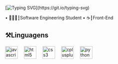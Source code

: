 [![Typing SVG](https://readme-typing-svg.demolab.com?font=Fira+Code&duration=3500&pause=1000&color=BC22F7&width=435&lines=Hello%2C+developers!+%3E+Pedro+H.+Xavier;Bem-vindos!)](https://git.io/typing-svg)
<p align="left">• 👨🏻‍💻┇Software Engineering Student •   ☕┇Front-End</p>

###

<h2 align="left">⚒️Linguagens</h2>

###

<div align="left">
  <img src="https://cdn.jsdelivr.net/gh/devicons/devicon/icons/javascript/javascript-original.svg" height="40" alt="javascript logo"  />
  <img width="12" />
  <img src="https://cdn.jsdelivr.net/gh/devicons/devicon/icons/html5/html5-original.svg" height="40" alt="html5 logo"  />
  <img width="12" />
  <img src="https://cdn.jsdelivr.net/gh/devicons/devicon/icons/css3/css3-original.svg" height="40" alt="css3 logo"  />
  <img width="12" />
  <img src="https://cdn.jsdelivr.net/gh/devicons/devicon/icons/cplusplus/cplusplus-original.svg" height="40" alt="cplusplus logo"  />
  <img width="12" />
  <img src="https://cdn.jsdelivr.net/gh/devicons/devicon/icons/python/python-original.svg" height="40" alt="python logo"  />
</div>

###